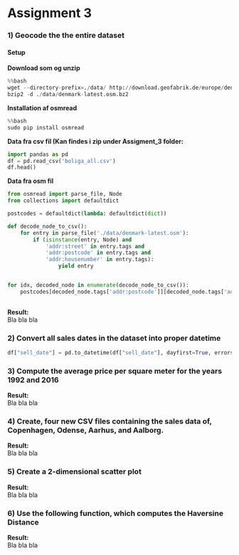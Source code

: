# Assignment 3

### 1) Geocode the the entire dataset
#### Setup

**Download som og unzip**

```python
%%bash
wget --directory-prefix=./data/ http://download.geofabrik.de/europe/denmark-latest.osm.bz2
bzip2 -d ./data/denmark-latest.osm.bz2
```

**Installation af osmread**

```python
%%bash
sudo pip install osmread
```

**Data fra csv fil (Kan findes i zip under Assigment_3 folder:**

```python
import pandas as pd
df = pd.read_csv('boliga_all.csv')
df.head()
```

**Data fra osm fil**

```python
from osmread import parse_file, Node
from collections import defaultdict

postcodes = defaultdict(lambda: defaultdict(dict))

def decode_node_to_csv():
    for entry in parse_file('./data/denmark-latest.osm'):
        if (isinstance(entry, Node) and 
            'addr:street' in entry.tags and 
            'addr:postcode' in entry.tags and 
            'addr:housenumber' in entry.tags):
                yield entry


for idx, decoded_node in enumerate(decode_node_to_csv()):
    postcodes[decoded_node.tags['addr:postcode']][decoded_node.tags['addr:street']][decoded_node.tags['addr:housenumber']] = decoded_node.lon, decoded_node.lat
            
```

**Result:**
<br>
Bla bla bla


### 2) Convert all sales dates in the dataset into proper datetime
```python
df["sell_date"] = pd.to_datetime(df["sell_date"], dayfirst=True, errors='coerce')
```

### 3) Compute the average price per square meter for the years 1992 and 2016
**Result:**
<br>
Bla bla bla

### 4) Create, four new CSV files containing the sales data of, Copenhagen, Odense, Aarhus, and Aalborg.
**Result:**
<br>
Bla bla bla

### 5) Create a 2-dimensional scatter plot
**Result:**
<br>
Bla bla bla

### 6) Use the following function, which computes the Haversine Distance
**Result:**
<br>
Bla bla bla


